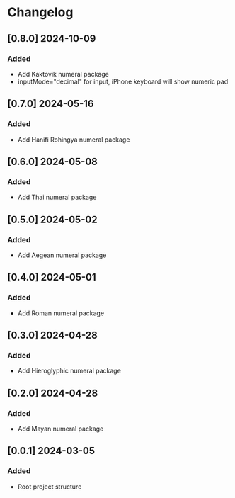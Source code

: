 # Changelog
<!-- https://keepachangelog.com/en/1.0.0/ -->

## [0.8.0]  2024-10-09
### Added
- Add Kaktovik numeral package
- inputMode="decimal" for input, iPhone keyboard will show numeric pad

## [0.7.0]  2024-05-16
### Added
- Add Hanifi Rohingya numeral package

## [0.6.0]  2024-05-08
### Added
- Add Thai numeral package

## [0.5.0]  2024-05-02
### Added
- Add Aegean numeral package

## [0.4.0]  2024-05-01
### Added
- Add Roman numeral package

## [0.3.0]  2024-04-28
### Added
- Add Hieroglyphic numeral package

## [0.2.0]  2024-04-28
### Added
- Add Mayan numeral package

## [0.0.1]  2024-03-05
### Added
- Root project structure
